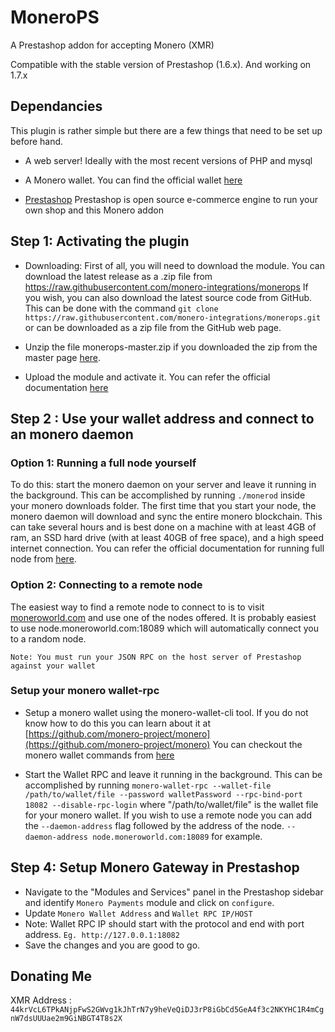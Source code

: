 # MoneroPS
A Prestashop addon  for accepting Monero (XMR)

Compatible with the stable version of Prestashop (1.6.x). And working on 1.7.x

## Dependancies
This plugin is rather simple but there are a few things that need to be set up before hand.

* A web server! Ideally with the most recent versions of PHP and mysql

* A Monero wallet. You can find the official wallet [here](https://getmonero.org/downloads/)

* [Prestashop](https://prestashop.com)
Prestashop is open source e-commerce engine to run your own shop and this Monero addon

## Step 1: Activating the plugin
* Downloading: First of all, you will need to download the module. You can download the latest release as a .zip file from https://raw.githubusercontent.com/monero-integrations/monerops If you wish, you can also download the latest source code from GitHub. This can be done with the command `git clone https://raw.githubusercontent.com/monero-integrations/monerops.git` or can be downloaded as a zip file from the GitHub web page.

* Unzip the file monerops-master.zip if you downloaded the zip from the master page [here](https://raw.githubusercontent.com/monero-integrations/monerops).

* Upload the module and activate it. You can refer the official documentation [here](https://addons.prestashop.com/en/content/21-how-to)

## Step 2 : Use your wallet address and connect to an monero daemon

### Option 1: Running a full node yourself

To do this: start the monero daemon on your server and leave it running in the background. This can be accomplished by running `./monerod` inside your monero downloads folder. The first time that you start your node, the monero daemon will download and sync the entire monero blockchain. This can take several hours and is best done on a machine with at least 4GB of ram, an SSD hard drive (with at least 40GB of free space), and a high speed internet connection.
You can refer the official documentation for running full node from [here](https://github.com/monero-project/monero).

### Option 2: Connecting to a remote node
The easiest way to find a remote node to connect to is to visit [moneroworld.com](https://moneroworld.com/#nodes) and use one of the nodes offered. It is probably easiest to use node.moneroworld.com:18089 which will automatically connect you to a random node.

`Note: You must run your JSON RPC on the host server of Prestashop against your wallet`

### Setup your  monero wallet-rpc

* Setup a monero wallet using the monero-wallet-cli tool. If you do not know how to do this you can learn about it at [https://github.com/monero-project/monero](https://github.com/monero-project/monero)
You can checkout the monero wallet commands from [here](https://github.com/monero-project/monero/wiki/monero-wallet-cli-commands)


* Start the Wallet RPC and leave it running in the background. This can be accomplished by running `monero-wallet-rpc --wallet-file /path/to/wallet/file --password walletPassword --rpc-bind-port 18082 --disable-rpc-login` where "/path/to/wallet/file" is the wallet file for your monero wallet. If you wish to use a remote node you can add the `--daemon-address` flag followed by the address of the node. `--daemon-address node.moneroworld.com:18089` for example.

## Step 4: Setup Monero Gateway in Prestashop
* Navigate to the "Modules and Services" panel in the Prestashop sidebar and identify `Monero Payments` module and click on `configure`.
* Update `Monero Wallet Address` and `Wallet RPC IP/HOST`
* Note: Wallet RPC IP should start with the protocol and end with port address. `Eg. http://127.0.0.1:18082`
* Save the changes and you are good to go.


## Donating Me
XMR Address : `44krVcL6TPkANjpFwS2GWvg1kJhTrN7y9heVeQiDJ3rP8iGbCd5GeA4f3c2NKYHC1R4mCgnW7dsUUUae2m9GiNBGT4T8s2X`
